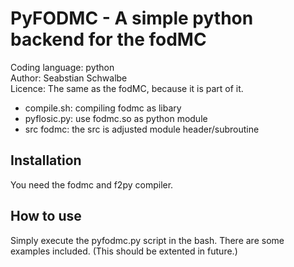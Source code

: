 # PyFODMC - A simple python backend for the fodMC 
Coding language: python  
Author: Seabstian Schwalbe  
Licence: The same as the fodMC, because it is part of it. 

* compile.sh:   compiling fodmc as libary 
* pyflosic.py:  use fodmc.so as python module 
* src fodmc:    the src is adjusted module header/subroutine 

## Installation 
You need the fodmc and f2py compiler. 

## How to use 
Simply execute the pyfodmc.py script in the bash. There are some examples 
included. (This should be extented in future.) 
